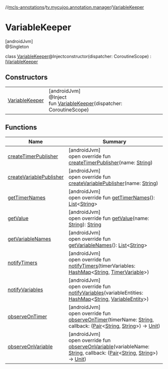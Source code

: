 //[mcls-annotations](../../../index.md)/[tv.mycujoo.annotation.manager](../index.md)/[VariableKeeper](index.md)

# VariableKeeper

[androidJvm]\
@Singleton

class [VariableKeeper](index.md)@Injectconstructor(dispatcher: CoroutineScope) : [IVariableKeeper](../-i-variable-keeper/index.md)

## Constructors

| | |
|---|---|
| [VariableKeeper](-variable-keeper.md) | [androidJvm]<br>@Inject<br>fun [VariableKeeper](-variable-keeper.md)(dispatcher: CoroutineScope) |

## Functions

| Name | Summary |
|---|---|
| [createTimerPublisher](create-timer-publisher.md) | [androidJvm]<br>open override fun [createTimerPublisher](create-timer-publisher.md)(name: [String](https://kotlinlang.org/api/latest/jvm/stdlib/kotlin/-string/index.html)) |
| [createVariablePublisher](create-variable-publisher.md) | [androidJvm]<br>open override fun [createVariablePublisher](create-variable-publisher.md)(name: [String](https://kotlinlang.org/api/latest/jvm/stdlib/kotlin/-string/index.html)) |
| [getTimerNames](get-timer-names.md) | [androidJvm]<br>open override fun [getTimerNames](get-timer-names.md)(): [List](https://kotlinlang.org/api/latest/jvm/stdlib/kotlin.collections/-list/index.html)&lt;[String](https://kotlinlang.org/api/latest/jvm/stdlib/kotlin/-string/index.html)&gt; |
| [getValue](get-value.md) | [androidJvm]<br>open override fun [getValue](get-value.md)(name: [String](https://kotlinlang.org/api/latest/jvm/stdlib/kotlin/-string/index.html)): [String](https://kotlinlang.org/api/latest/jvm/stdlib/kotlin/-string/index.html) |
| [getVariableNames](get-variable-names.md) | [androidJvm]<br>open override fun [getVariableNames](get-variable-names.md)(): [List](https://kotlinlang.org/api/latest/jvm/stdlib/kotlin.collections/-list/index.html)&lt;[String](https://kotlinlang.org/api/latest/jvm/stdlib/kotlin/-string/index.html)&gt; |
| [notifyTimers](notify-timers.md) | [androidJvm]<br>open override fun [notifyTimers](notify-timers.md)(timerVariables: [HashMap](https://kotlinlang.org/api/latest/jvm/stdlib/kotlin.collections/-hash-map/index.html)&lt;[String](https://kotlinlang.org/api/latest/jvm/stdlib/kotlin/-string/index.html), [TimerVariable](../-timer-variable/index.md)&gt;) |
| [notifyVariables](notify-variables.md) | [androidJvm]<br>open override fun [notifyVariables](notify-variables.md)(variableEntities: [HashMap](https://kotlinlang.org/api/latest/jvm/stdlib/kotlin.collections/-hash-map/index.html)&lt;[String](https://kotlinlang.org/api/latest/jvm/stdlib/kotlin/-string/index.html), [VariableEntity](../../tv.mycujoo.annotation.domain.entity/-variable-entity/index.md)&gt;) |
| [observeOnTimer](observe-on-timer.md) | [androidJvm]<br>open override fun [observeOnTimer](observe-on-timer.md)(timerName: [String](https://kotlinlang.org/api/latest/jvm/stdlib/kotlin/-string/index.html), callback: ([Pair](https://kotlinlang.org/api/latest/jvm/stdlib/kotlin/-pair/index.html)&lt;[String](https://kotlinlang.org/api/latest/jvm/stdlib/kotlin/-string/index.html), [String](https://kotlinlang.org/api/latest/jvm/stdlib/kotlin/-string/index.html)&gt;) -&gt; [Unit](https://kotlinlang.org/api/latest/jvm/stdlib/kotlin/-unit/index.html)) |
| [observeOnVariable](observe-on-variable.md) | [androidJvm]<br>open override fun [observeOnVariable](observe-on-variable.md)(variableName: [String](https://kotlinlang.org/api/latest/jvm/stdlib/kotlin/-string/index.html), callback: ([Pair](https://kotlinlang.org/api/latest/jvm/stdlib/kotlin/-pair/index.html)&lt;[String](https://kotlinlang.org/api/latest/jvm/stdlib/kotlin/-string/index.html), [String](https://kotlinlang.org/api/latest/jvm/stdlib/kotlin/-string/index.html)&gt;) -&gt; [Unit](https://kotlinlang.org/api/latest/jvm/stdlib/kotlin/-unit/index.html)) |
